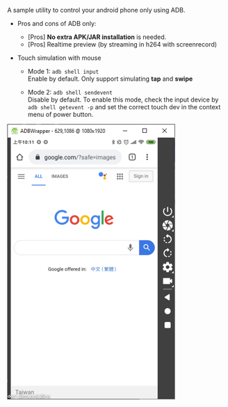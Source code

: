 A sample utility to control your android phone only using ADB.

* Pros and cons of ADB only:
  * [Pros] **No extra APK/JAR installation** is needed.
  * [Pros] Realtime preview (by streaming in h264 with screenrecord)

* Touch simulation with mouse
  * Mode 1: ```adb shell input``` <br>
    Enable by default. Only support simulating **tap** and **swipe**

  * Mode 2: ```adb shell sendevent``` <br>
    Disable by default. To enable this mode, check the input device by ```adb shell getevent -p``` and set the correct touch dev in the context menu of power button.

![Screenshot](https://raw.githubusercontent.com/Harpseal/ADBWrapper/master/ADBWrapper/resource/screenshot/Screenshot_01.png)
